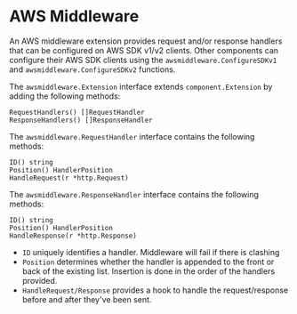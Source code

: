 # AWS Middleware

An AWS middleware extension provides request and/or response handlers that can be configured on AWS SDK v1/v2 clients.
Other components can configure their AWS SDK clients using the `awsmiddleware.ConfigureSDKv1` and `awsmiddleware.ConfigureSDKv2` functions.

The `awsmiddleware.Extension` interface extends `component.Extension` by adding the following methods:
```
RequestHandlers() []RequestHandler
ResponseHandlers() []ResponseHandler
```

The `awsmiddleware.RequestHandler` interface contains the following methods:
```
ID() string
Position() HandlerPosition
HandleRequest(r *http.Request)
```

The `awsmiddleware.ResponseHandler` interface contains the following methods:
```
ID() string
Position() HandlerPosition
HandleResponse(r *http.Response)
```

- `ID` uniquely identifies a handler. Middleware will fail if there is clashing 
- `Position` determines whether the handler is appended to the front or back of the existing list. Insertion is done
in the order of the handlers provided.
- `HandleRequest/Response` provides a hook to handle the request/response before and after they've been sent.